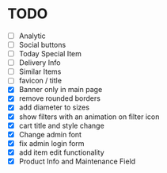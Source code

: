 # TODO
- [ ] Analytic
- [ ] Social buttons
- [ ] Today Special Item
- [ ] Delivery Info
- [ ] Similar Items
- [ ] favicon / title
- [x] Banner only in main page
- [x] remove rounded borders
- [x] add diameter to sizes
- [x] show filters with an animation on filter icon
- [x] cart title and style change
- [x] Change admin font
- [x] fix admin login form
- [x] add item edit functionality
- [x] Product Info and Maintenance Field
